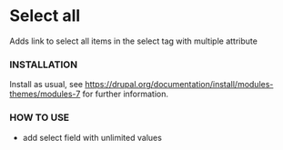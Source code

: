 # Select all

Adds link to select all items in the select tag with multiple attribute

### INSTALLATION

Install as usual, see
https://drupal.org/documentation/install/modules-themes/modules-7 for further
information.

### HOW TO USE
- add select field with unlimited values
